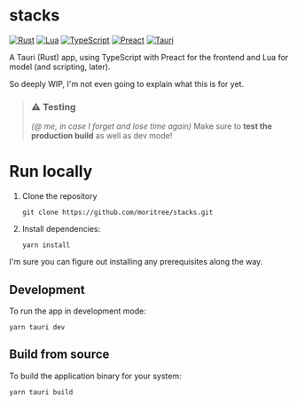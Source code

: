 # stacks

[![Rust](https://img.shields.io/badge/Rust-%23000000.svg?e&logo=rust&logoColor=white)](https://www.rust-lang.org/)
[![Lua](https://img.shields.io/badge/Lua-%232C2D72.svg?logo=lua&logoColor=white)](https://www.lua.org/)
[![TypeScript](https://img.shields.io/badge/TypeScript-3178C6?logo=typescript&logoColor=fff)](https://www.typescriptlang.org/)
[![Preact](https://img.shields.io/badge/Preact-673AB8?logo=preact&logoColor=fff)](https://preactjs.com/)
[![Tauri](https://img.shields.io/badge/Tauri-24C8D8?logo=tauri&logoColor=fff)](https://v2.tauri.app/)

A Tauri (Rust) app, using TypeScript with Preact for the frontend and Lua for model (and scripting, later).

So deeply WIP, I'm not even going to explain what this is for yet.

> ### ⚠ Testing
> *(@ me, in case I forget and lose time again)* Make sure to **test the production build** as well as dev mode!

# Run locally
1. Clone the repository
   ```
   git clone https://github.com/moritree/stacks.git
   ```
2. Install dependencies:
   ```
   yarn install
   ```

I'm sure you can figure out installing any prerequisites along the way.

## Development
To run the app in development mode:

```
yarn tauri dev
```

## Build from source
To build the application binary for your system:

```
yarn tauri build
```
